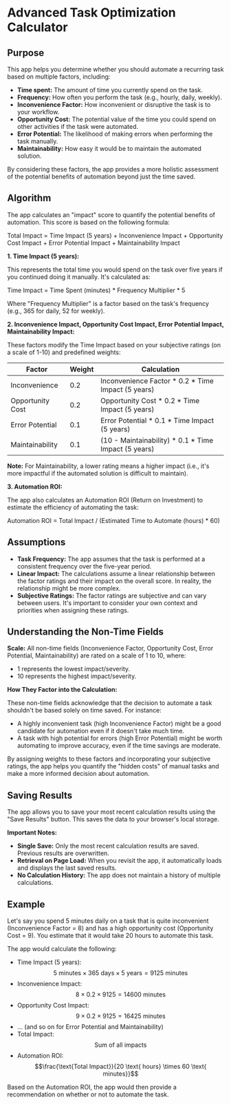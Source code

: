 # Advanced Task Optimization Calculator

## Purpose

This app helps you determine whether you should automate a recurring task based on multiple factors, including:

- **Time spent:** The amount of time you currently spend on the task.
- **Frequency:** How often you perform the task (e.g., hourly, daily, weekly).
- **Inconvenience Factor:** How inconvenient or disruptive the task is to your workflow.
- **Opportunity Cost:** The potential value of the time you could spend on other activities if the task were automated.
- **Error Potential:** The likelihood of making errors when performing the task manually.
- **Maintainability:** How easy it would be to maintain the automated solution.

By considering these factors, the app provides a more holistic assessment of the potential benefits of automation beyond just the time saved.

## Algorithm

The app calculates an "impact" score to quantify the potential benefits of automation. This score is based on the following formula:

Total Impact = Time Impact (5 years) + Inconvenience Impact + Opportunity Cost Impact + Error Potential Impact + Maintainability Impact 

**1. Time Impact (5 years):**

This represents the total time you would spend on the task over five years if you continued doing it manually. It's calculated as:

Time Impact = Time Spent (minutes) * Frequency Multiplier * 5

Where "Frequency Multiplier" is a factor based on the task's frequency (e.g., 365 for daily, 52 for weekly).

**2. Inconvenience Impact, Opportunity Cost Impact, Error Potential Impact, Maintainability Impact:**

These factors modify the Time Impact based on your subjective ratings (on a scale of 1-10) and predefined weights:

| Factor            | Weight | Calculation                                           |
|--------------------|--------|-------------------------------------------------------|
| Inconvenience     | 0.2    | Inconvenience Factor * 0.2 * Time Impact (5 years) |
| Opportunity Cost | 0.2    | Opportunity Cost * 0.2 * Time Impact (5 years)     |
| Error Potential   | 0.1    | Error Potential * 0.1 * Time Impact (5 years)       |
| Maintainability   | 0.1    | (10 - Maintainability) * 0.1 * Time Impact (5 years) |

**Note:** For Maintainability, a lower rating means a higher impact (i.e., it's more impactful if the automated solution is difficult to maintain).

**3. Automation ROI:**

The app also calculates an Automation ROI (Return on Investment) to estimate the efficiency of automating the task:

Automation ROI = Total Impact / (Estimated Time to Automate (hours) * 60)

## Assumptions

- **Task Frequency:** The app assumes that the task is performed at a consistent frequency over the five-year period.
- **Linear Impact:** The calculations assume a linear relationship between the factor ratings and their impact on the overall score. In reality, the relationship might be more complex.
- **Subjective Ratings:** The factor ratings are subjective and can vary between users. It's important to consider your own context and priorities when assigning these ratings.

## Understanding the Non-Time Fields

**Scale:** All non-time fields (Inconvenience Factor, Opportunity Cost, Error Potential, Maintainability) are rated on a scale of 1 to 10, where:

- 1 represents the lowest impact/severity.
- 10 represents the highest impact/severity.

**How They Factor into the Calculation:**

These non-time fields acknowledge that the decision to automate a task shouldn't be based solely on time saved. For instance:

- A highly inconvenient task (high Inconvenience Factor) might be a good candidate for automation even if it doesn't take much time.
- A task with high potential for errors (high Error Potential) might be worth automating to improve accuracy, even if the time savings are moderate.

By assigning weights to these factors and incorporating your subjective ratings, the app helps you quantify the "hidden costs" of manual tasks and make a more informed decision about automation.

## Saving Results

The app allows you to save your most recent calculation results using the "Save Results" button. This saves the data to your browser's local storage. 

**Important Notes:**

- **Single Save:** Only the most recent calculation results are saved. Previous results are overwritten.
- **Retrieval on Page Load:** When you revisit the app, it automatically loads and displays the last saved results.
- **No Calculation History:** The app does not maintain a history of multiple calculations.

## Example

Let's say you spend 5 minutes daily on a task that is quite inconvenient (Inconvenience Factor = 8) and has a high opportunity cost (Opportunity Cost = 9). You estimate that it would take 20 hours to automate this task. 

The app would calculate the following:

- Time Impact (5 years):  $$5 \text{ minutes} \times 365 \text{ days} \times 5 \text{ years} = 9125 \text{ minutes}$$
- Inconvenience Impact:  $$8 \times 0.2 \times 9125 = 14600 \text{ minutes}$$
- Opportunity Cost Impact:  $$9 \times 0.2 \times 9125 = 16425 \text{ minutes}$$
- ... (and so on for Error Potential and Maintainability)
- Total Impact:  $$\text{Sum of all impacts}$$ 
- Automation ROI:  $$\frac{\text{Total Impact}}{20 \text{ hours} \times 60 \text{ minutes}}$$

Based on the Automation ROI, the app would then provide a recommendation on whether or not to automate the task. 

